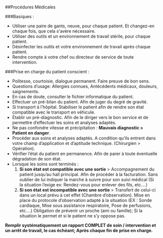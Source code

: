 ##Procédures Médicales

###Basiques :
* Utiliser une paire de gants, neuve, pour chaque patient. Et changez-en chaque fois, que cela s'avère nécessaire.
* Utiliser des outils et un environnement de travail stérile, pour chaque patient.
* Désinfecter les outils et votre environnement de travail après chaque patient.
* Rendre compte à votre chef ou directeur de service de toute intervention.

###Prise en charge du patient conscient :
* Politesse, courtoisie, dialogue permanent. Faire preuve de bon sens.
* Questions d’usage: Allergies connues, Antécédents médicaux, douleurs, saignements.
* En cas de doute, consulter le fichier informatique du patient.
* Effectuer un pré-bilan du patient. Afin de juger du degré de gravité.
* Si transport à l'hôpital. Stabiliser le patient afin de rendre son état compatible avec le transport en véhicule.
* Établir un pré-diagnostic. Afin de le diriger vers le bon service et de permettre d’effectuer les soins et analyses adaptés.
* Ne pas confondre vitesse et précipitation : **Mauvais diagnostic > Patient en danger**.
* Procéder aux soins et analyses adaptés. A condition qu’ils entrent dans votre champ d’application et d’aptitude technique. (Chirurgien > Opération).
* Vérifier l’état du patient en permanence. Afin de parer à toute éventuelle dégradation de son état.
* Lorsque les soins sont terminés :
  1. **Si son état est compatible avec une sortie** > Accompagnement du patient jusqu’au hall principal. Afin de procéder à la facturation. Sans oublier de lui indiquer la marche à suivre pour son suivi médical (Si la situation l’exige ex: Rendez-vous pour enlever des fils, etc….)
  1. **Si son état est incompatible avec une sortie** > Transfert de celui-ci dans un local prévu à cet effet (Chambre d’observation). Mise en place du protocole d’observation adapté à la situation (EX : Sonde cardiaque, Mise sous assistance respiratoire, Pose de perfusions, etc….) Obligation de prévenir un proche (ami ou famille); Si la situation le permet et si le patient ne s’y oppose pas.

**Remplir systématiquement un rapport COMPLET de soin / intervention et un arrêt de travail, le cas échéant; Après chaque fin de prise en charge.**
